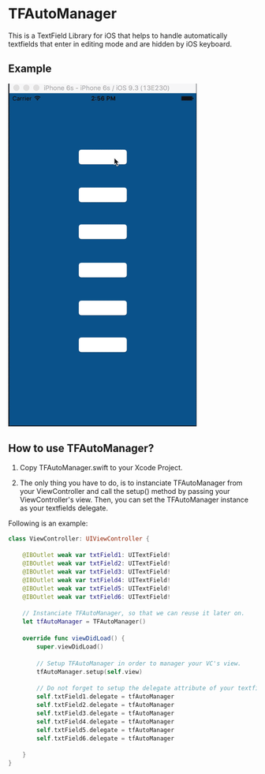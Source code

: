 # TFAutoManager
This is a TextField Library for iOS that helps to handle automatically textfields that enter in editing mode and are hidden by iOS keyboard. 

## Example
![Example GIF](https://github.com/nicolasanjoran/TFAutoManager/raw/master/showcase.gif)

## How to use TFAutoManager?

1) Copy TFAutoManager.swift to your Xcode Project.

2) The only thing you have to do, is to instanciate TFAutoManager from your ViewController and call the setup() method by passing your ViewController's view. Then, you can set the TFAutoManager instance as your textfields delegate.

Following is an example:

```swift
class ViewController: UIViewController {

    @IBOutlet weak var txtField1: UITextField!
    @IBOutlet weak var txtField2: UITextField!
    @IBOutlet weak var txtField3: UITextField!
    @IBOutlet weak var txtField4: UITextField!
    @IBOutlet weak var txtField5: UITextField!
    @IBOutlet weak var txtField6: UITextField!
    
    // Instanciate TFAutoManager, so that we can reuse it later on.
    let tfAutoManager = TFAutoManager()
    
    override func viewDidLoad() {
        super.viewDidLoad()
        
        // Setup TFAutoManager in order to manager your VC's view.
        tfAutoManager.setup(self.view)
        
        // Do not forget to setup the delegate attribute of your textfields.
        self.txtField1.delegate = tfAutoManager
        self.txtField2.delegate = tfAutoManager
        self.txtField3.delegate = tfAutoManager
        self.txtField4.delegate = tfAutoManager
        self.txtField5.delegate = tfAutoManager
        self.txtField6.delegate = tfAutoManager

    }
}
```
